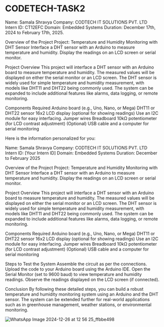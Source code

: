 # CODETECH-TASK2
Name: Samala Shravya
Company: CODTECH IT SOLUTIONS PVT. LTD
Intern ID: CT12EFC
Domain: Embedded Systems
Duration: December 17th, 2024 to February 17th, 2025.

Overview of the Project
Project: Temperature and Humidity Monitoring with DHT Sensor
Interface a DHT sensor with an Arduino to measure temperature and humidity. Display the readings on an LCD screen or serial monitor.

Project Overview
This project will interface a DHT sensor with an Arduino board to measure temperature and humidity. The measured values will be displayed on either the serial monitor or an LCD screen. The DHT sensor is widely used for simple temperature and humidity measurement, with models like DHT11 and DHT22 being commonly used. The system can be expanded to include additional features like alarms, data logging, or remote monitoring.

Components Required
Arduino board (e.g., Uno, Nano, or Mega)
DHT11 or DHT22 sensor
16x2 LCD display (optional for showing readings)
Use an I2C module for easy interfacing.
Jumper wires
Breadboard
10kΩ potentiometer (for LCD contrast adjustment) (Optional)
USB cable and a computer for serial monitoring


Here is the information personalized for you:

Name: Samala Shravya
Company: CODTECH IT SOLUTIONS PVT. LTD
Intern ID: [Your Intern ID]
Domain: Embedded Systems
Duration: December to February 2025

Overview of the Project
Project: Temperature and Humidity Monitoring with DHT Sensor
Interface a DHT sensor with an Arduino to measure temperature and humidity. Display the readings on an LCD screen or serial monitor.

Project Overview
This project will interface a DHT sensor with an Arduino board to measure temperature and humidity. The measured values will be displayed on either the serial monitor or an LCD screen. The DHT sensor is widely used for simple temperature and humidity measurement, with models like DHT11 and DHT22 being commonly used. The system can be expanded to include additional features like alarms, data logging, or remote monitoring.

Components Required
Arduino board (e.g., Uno, Nano, or Mega)
DHT11 or DHT22 sensor
16x2 LCD display (optional for showing readings)
Use an I2C module for easy interfacing.
Jumper wires
Breadboard
10kΩ potentiometer (for LCD contrast adjustment) (Optional)
USB cable and a computer for serial monitoring

Steps to Test the System
Assemble the circuit as per the connections.
Upload the code to your Arduino board using the Arduino IDE.
Open the Serial Monitor (set to 9600 baud) to view temperature and humidity readings.
Observe the readings displayed on the LCD screen (if connected).

Conclusion
By following these detailed steps, you can build a robust temperature and humidity monitoring system using an Arduino and the DHT sensor. The system can be extended further for real-world applications such as in greenhouse management, weather stations, or environmental monitoring.

![WhatsApp Image 2024-12-26 at 12 56 25_ffbbe498](https://github.com/user-attachments/assets/dd845f8f-853b-4a78-a59a-1f2302d11d89)

